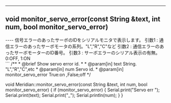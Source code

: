 ----  
<h2><b>void monitor_servo_error(const String &text, int num, bool monitor_servo_error)</b></h2>
----  
信号エラーのあったサーボのIDをシリアルモニタで表示します。  
引数1 : 通信エラーのあったサーボモータの系列。"L","R","C"など  
引数2 : 通信エラーのあったサーボモーターのID番号。  
引数3 : サーボエラーのシリアル表示の有無。 0:OFF, 1:ON  
  
<br>  
```  
/**
 * @brief Show servo error id.
 *
 * @param[in] text String. "L","R","C",etc
 * @param[in] num Servo id.
 * @param[in] monitor_servo_error True:on ,False;off
 */  
  
void Meridian::monitor_servo_error(const String &text, int num, bool monitor_servo_error)
{
    if (monitor_servo_error)
    {
        Serial.print("Servo err ");
        Serial.print(text);
        Serial.print("_");
        Serial.println(num);
    }
}
```